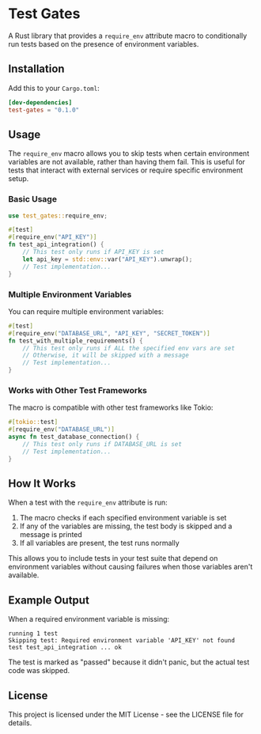 # Test Gates

A Rust library that provides a `require_env` attribute macro to conditionally run tests based on the presence of environment variables.

## Installation

Add this to your `Cargo.toml`:

```toml
[dev-dependencies]
test-gates = "0.1.0"
```

## Usage

The `require_env` macro allows you to skip tests when certain environment variables are not available, rather than having them fail. This is useful for tests that interact with external services or require specific environment setup.

### Basic Usage

```rust
use test_gates::require_env;

#[test]
#[require_env("API_KEY")]
fn test_api_integration() {
    // This test only runs if API_KEY is set
    let api_key = std::env::var("API_KEY").unwrap();
    // Test implementation...
}
```

### Multiple Environment Variables

You can require multiple environment variables:

```rust
#[test]
#[require_env("DATABASE_URL", "API_KEY", "SECRET_TOKEN")]
fn test_with_multiple_requirements() {
    // This test only runs if ALL the specified env vars are set
    // Otherwise, it will be skipped with a message
    // Test implementation...
}
```

### Works with Other Test Frameworks

The macro is compatible with other test frameworks like Tokio:

```rust
#[tokio::test]
#[require_env("DATABASE_URL")]
async fn test_database_connection() {
    // This test only runs if DATABASE_URL is set
    // Test implementation...
}
```

## How It Works

When a test with the `require_env` attribute is run:

1. The macro checks if each specified environment variable is set
2. If any of the variables are missing, the test body is skipped and a message is printed
3. If all variables are present, the test runs normally

This allows you to include tests in your test suite that depend on environment variables without causing failures when those variables aren't available.

## Example Output

When a required environment variable is missing:

```
running 1 test
Skipping test: Required environment variable 'API_KEY' not found
test test_api_integration ... ok
```

The test is marked as "passed" because it didn't panic, but the actual test code was skipped.

## License

This project is licensed under the MIT License - see the LICENSE file for details. 